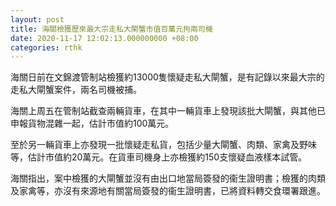 ```yaml
---
layout: post
title: 海關檢獲歷來最大宗走私大閘蟹市值百萬元拘兩司機
date: 2020-11-17 12:02:13.000000000 +08:00
categories: rthk
---
```


海關日前在文錦渡管制站檢獲約13000隻懷疑走私大閘蟹，是有記錄以來最大宗的走私大閘蟹案件，兩名司機被捕。

海關上周五在管制站截查兩輛貨車，在其中一輛貨車上發現該批大閘蟹，與其他已申報貨物混雜一起，估計市值約100萬元。

至於另一輛貨車上亦發現一批懷疑走私貨，包括少量大閘蟹、肉類、家禽及野味等，估計市值約20萬元。在貨車司機身上亦檢獲約150支懷疑血液樣本試管。

海關指出，案中檢獲的大閘蟹並沒有由出口地當局簽發的衞生證明書；檢獲的肉類及家禽等，亦沒有來源地有關當局簽發的衞生證明書，已將資料轉交食環署跟進。
